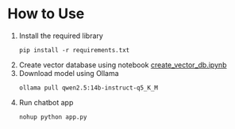 # How to Use

1. Install the required library
   ```
   pip install -r requirements.txt
   ```
2. Create vector database using notebook [create_vector_db.ipynb](/llm-chatbot/create_vector_db.ipynb)
3. Download model using Ollama
   ```
   ollama pull qwen2.5:14b-instruct-q5_K_M
   ```
4. Run chatbot app
   ```
   nohup python app.py
   ```